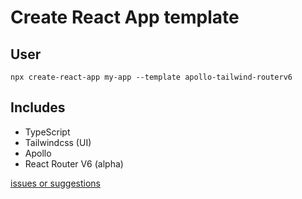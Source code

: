 # Create React App template

## User
`npx create-react-app my-app --template apollo-tailwind-routerv6`

## Includes

- TypeScript
- Tailwindcss (UI)
- Apollo
- React Router V6 (alpha)

[issues or suggestions](https://github.com/imjakechapman/cra-template-apollo-tailwind/issues)
